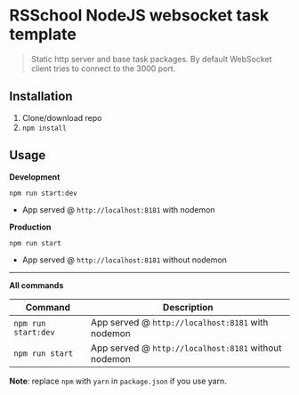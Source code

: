 # RSSchool NodeJS websocket task template

> Static http server and base task packages.
> By default WebSocket client tries to connect to the 3000 port.

## Installation

1. Clone/download repo
2. `npm install`

## Usage

**Development**

`npm run start:dev`

* App served @ `http://localhost:8181` with nodemon

**Production**

`npm run start`

* App served @ `http://localhost:8181` without nodemon

---

**All commands**

 Command             | Description                                          
---------------------|------------------------------------------------------
 `npm run start:dev` | App served @ `http://localhost:8181` with nodemon    
 `npm run start`     | App served @ `http://localhost:8181` without nodemon 

**Note**: replace `npm` with `yarn` in `package.json` if you use yarn.
